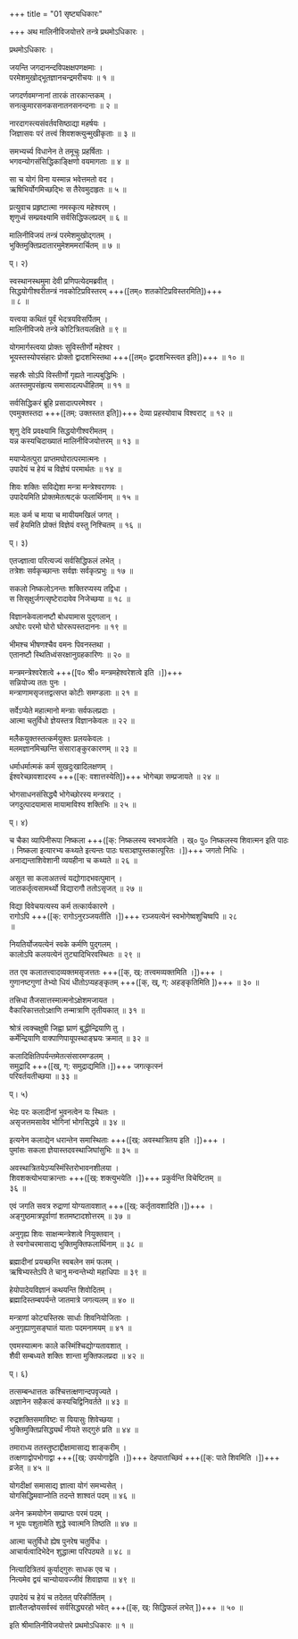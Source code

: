 +++
title = "01 सृष्ट्यधिकारः"

+++
अथ मालिनीविजयोत्तरे तन्त्रे प्रथमोऽधिकारः ।

प्रथमोऽधिकारः ।

जयन्ति जगदानन्दविपक्षक्षपणक्षमाः ।  
परमेशमुखोद्भूतज्ञानचन्द्रमरीचयः ॥ १ ॥

जगदर्णवमग्नानां तारकं तारकान्तकम् ।  
सनत्कुमारसनकसनातनसनन्दनाः ॥ २ ॥

नारदागस्त्यसंवर्तवसिष्ठाद्या महर्षयः ।  
जिज्ञासवः परं तत्त्वं शिवशक्त्युन्मुखीकृताः ॥ ३ ॥

समभ्यर्च्य विधानेन ते तमूचुः प्रहर्षिताः ।  
भगवन्योगसंसिद्धिकाङ्क्षिणो वयमागताः ॥ ४ ॥

सा च योगं विना यस्मान्न भवेत्तमतो वद ।  
ऋषिभिर्योगमिच्छद्भिः स तैरेवमुदाहृतः ॥ ५ ॥

प्रत्युवाच प्रहृष्टात्मा नमस्कृत्य महेश्वरम् ।  
शृणुध्वं सम्प्रवक्ष्यामि सर्वसिद्धिफलप्रदम् ॥ ६ ॥

मालिनीविजयं तन्त्रं परमेशमुखोद्गतम् ।  
भुक्तिमुक्तिप्रदातारमुमेशममरार्चितम् ॥ ७ ॥

प्। २)

स्वस्थानस्थमुमा देवी प्रणिपत्येदमब्रवीत् ।  
सिद्धयोगीश्वरीतन्त्रं नवकोटिप्रविस्तरम् +++([तम्० शतकोटिप्रविस्तरमिति])+++   
॥ ८ ॥

यत्त्वया कथितं पूर्वं भेदत्रयविसर्पितम् ।  
मालिनीविजये तन्त्रे कोटित्रितयलक्षिते ॥ ९ ॥

योगमार्गस्त्वया प्रोक्तः सुविस्तीर्णो महेश्वर ।  
भूयस्तस्योपसंहारः प्रोक्तो द्वादशभिस्तथा +++([तम्० द्वादशभिस्त्वत इति])+++ ॥ १० ॥

सहस्रैः सोऽपि विस्तीर्णो गृह्यते नाल्पबुद्धिभिः ।  
अतस्तमुपसंहृत्य समासादल्पधीहितम् ॥ ११ ॥

सर्वसिद्धिकरं ब्रूहि प्रसादात्परमेश्वर ।  
एवमुक्तस्तदा +++([तम्: उक्तस्तत इति])+++ देव्या प्रहस्योवाच विश्वराट् ॥ १२ ॥

शृणु देवि प्रवक्ष्यामि सिद्धयोगीश्वरीमतम् ।  
यन्न कस्यचिदाख्यातं मालिनीविजयोत्तरम् ॥ १३ ॥

मयाप्येतत्पुरा प्राप्तमघोरात्परमात्मनः ।  
उपादेयं च हेयं च विज्ञेयं परमार्थतः ॥ १४ ॥

शिवः शक्तिः सविद्येशा मन्त्रा मन्त्रेश्वराणवः ।  
उपादेयमिति प्रोक्तमेतत्षट्कं फलार्थिनाम् ॥ १५ ॥

मलः कर्म च माया च मायीयमखिलं जगत् ।  
सर्वं हेयमिति प्रोक्तं विज्ञेयं वस्तु निश्चितम् ॥ १६ ॥

प्। ३)

एतज्ज्ञात्वा परित्यज्यं सर्वसिद्धिफलं लभेत् ।  
तत्रेशः सर्वकृच्छान्तः सर्वज्ञः सर्वकृत्प्रभुः ॥ १७ ॥

सकलो निष्कलोऽनन्तः शक्तिरप्यस्य तद्विधा ।  
स सिसृक्षुर्जगत्सृष्टेरादावेव निजेच्छया ॥ १८ ॥

विज्ञानकेवलानष्टौ बोधयामास पुद्गलान् ।  
अघोरः परमो घोरो घोररूपस्तदाननः ॥ १९ ॥

भीमश्च भीषणश्चैव वमनः पिवनस्तथा ।  
एतानष्टौ स्थितिध्वंसरक्षानुग्रहकारिणः ॥ २० ॥

मन्त्रमन्त्रेश्वरेशत्वे +++([प० श्री० मन्त्रमहेश्वरेशत्वे इति ।])+++   
सन्नियोज्य ततः पुनः ।  
मन्त्राणामसृजत्तद्वत्सप्त कोटीः समण्डलाः ॥ २१ ॥

सर्वेऽप्येते महात्मानो मन्त्राः सर्वफलप्रदाः ।  
आत्मा चतुर्विधो ज्ञेयस्तत्र विज्ञानकेवलः ॥ २२ ॥

मलैकयुक्तस्तत्कर्मयुक्तः प्रलयकेवलः ।  
मलमज्ञानमिच्छन्ति संसाराङ्कुरकारणम् ॥ २३ ॥

धर्माधर्मात्मकं कर्म सुखदुःखादिलक्षणम् ।  
ईश्वरेच्छावशादस्य +++([क्: वशात्तस्येति])+++ भोगेच्छा सम्प्रजायते ॥ २४ ॥

भोगसाधनसंसिद्ध्यै भोगेच्छोरस्य मन्त्रराट् ।  
जगदुत्पादयामास मायामाविश्य शक्तिभिः ॥ २५ ॥

प्। ४)

च चैका व्यापिनीरूपा निष्कला +++([क्: निष्कलस्य स्वभावजेति । ख्० पु० निष्कलस्य शिवात्मन इति पाठः । निष्कला इत्यारभ्य कथ्यते इत्यन्तः पाठः घसञ्ज्ञपुस्तकात्पूरितः ।])+++ जगतो निधिः ।  
अनाद्यन्ताशिवेशानी व्ययहीना च कथ्यते ॥ २६ ॥

असूत सा कलाअतत्त्वं यद्योगादभवत्पुमान् ।  
जातकर्तृत्वसामर्थ्यो विद्यारागौ ततोऽसृजत् ॥ २७ ॥

विद्या विवेचयत्यस्य कर्म तत्कार्यकारणे ।  
रागोऽपि +++([क्: रागोऽनुरञ्जयतीति ।])+++ रञ्जयत्येनं स्वभोगेष्वशुचिष्वपि ॥ २८   
॥

नियतिर्योजयत्येनं स्वके कर्मणि पुद्गलम् ।  
कालोऽपि कलयत्येनं तुट्यादिभिरवस्थितः ॥ २९ ॥

तत एव कलातत्त्वादव्यक्तमसृजत्ततः +++([क्, ख्: तत्त्वमव्यक्तमिति ।])+++ ।  
गुणानष्टगुणां तेभ्यो धियं धीतोऽप्यहङ्कृतम् +++([क्, ख्, ग्: अहङ्कृतिमिति ])+++ ॥ ३० ॥

तत्त्रिधा तैजसात्तस्मात्मनोऽक्षेशमजायत ।  
वैकारिकात्ततोऽक्षाणि तन्मात्राणि तृतीयकात् ॥ ३१ ॥

श्रोत्रं त्वक्चक्षुषी जिह्वा घ्राणं बुद्धीन्द्रियाणि तु ।  
कर्मेन्द्रियाणि वाक्पाणिपायूपस्थाङ्घ्रयः क्रमात् ॥ ३२ ॥

कलादिक्षितिपर्यन्तमेतत्संसारमण्डलम् ।  
समुद्रादि +++([ख्, ग्: समुद्राद्यमिति।])+++ जगत्कृत्स्नं   
परिवर्तयतीच्छया ॥ ३३ ॥

प्। ५)

भेदः परः कलादीनां भुवनत्वेन यः स्थितः ।  
असृजत्तमसावेव भोगिनां भोगसिद्धये ॥ ३४ ॥

इत्यनेन कलाद्येन धरान्तेन समास्थिताः +++([ख्: अवस्थात्रितय इति ।])+++ ।  
पुमांसः सकला ज्ञेयास्तदवस्थाजिघांसुभिः ॥ ३५ ॥

अवस्थात्रितयेऽप्यस्मिंस्तिरोभावनशीलया ।  
शिवशक्त्योभयाक्रान्ताः +++([ख्: शक्त्युभयेति ।])+++ प्रकुर्वन्ति विचेष्टितम् ॥   
३६ ॥

एवं जगति सवत्र रुद्राणां योग्यतावशात् +++([ख्: कर्तृतावशादिति।])+++ ।  
अङ्गुष्ठमात्रपूर्वाणां शतमष्टादशोत्तरम् ॥ ३७ ॥

अनुगृह्य शिवः साक्षन्मन्त्रेशत्वे नियुक्तवान् ।  
ते स्वगोचरमासाद्य भुक्तिमुक्तिफलार्थिनाम् ॥ ३८ ॥

ब्रह्मादीनां प्रयच्छन्ति स्वबलेन समं फलम् ।  
ऋषिभ्यस्तेऽपि ते चानु मन्वन्तेभ्यो महाधिपाः ॥ ३९ ॥

हेयोपादेयविज्ञानं कथयन्ति शिवोदितम् ।  
ब्रह्मादिस्तम्बपर्यन्ते जातमात्रे जगत्यलम् ॥ ४० ॥

मन्त्राणां कोट्यस्तिस्रः सार्धाः शिवनियोजिताः ।  
अनुगृह्याणुसङ्घातं याताः पदमनामयम् ॥ ४१ ॥

एवमस्यात्मनः काले कस्मिंश्चिद्योग्यतावशात् ।  
शैवी सम्बध्यते शक्तिः शान्ता मुक्तिफलप्रदा ॥ ४२ ॥

प्। ६)

तत्सम्बन्धात्ततः कश्चित्तत्क्षणान्दपवृज्यते ।  
अज्ञानेन सहैकत्वं कस्यचिद्विनिवर्तते ॥ ४३ ॥

रुद्रशक्तिसमाविष्टः स यियासुः शिवेच्छया ।  
भुक्तिमुक्तिप्रसिद्ध्यर्थं नीयते सद्गुरुं प्रति ॥ ४४ ॥

तमाराध्य ततस्तुष्टाद्दीक्षामासाद्य शाङ्करीम् ।  
तत्क्षणाद्वोपभोगाद्वा +++([ख्: उपयोगाद्वेति ।])+++ देहपाताच्छिवं +++([क्: पाते शिवमिति ।])+++ व्रजेत् ॥ ४५ ॥

योगदीक्षां समासाद्य ज्ञात्वा योगं समभ्यसेत् ।  
योगसिद्धिमवाप्नोति तदन्ते शाश्वतं पदम् ॥ ४६ ॥

अनेन क्रमयोगेन सम्प्राप्तः परमं पदम् ।  
न भूयः पशुतामेति शुद्धे स्वात्मनि तिष्ठति ॥ ४७ ॥

आत्मा चतुर्विधो ह्येष पुनरेष चतुर्विधः ।  
आचार्यत्वादिभेदेन शुद्धात्मा परिपठ्यते ॥ ४८ ॥

नित्यादित्रितयं कुर्याद्गुरुः साधक एव च ।  
नित्यमेव द्वयं चान्योयावज्जीवं शिवाज्ञया ॥ ४९ ॥

उपादेयं च हेयं च तदेतत् परिकीर्तितम् ।  
ज्ञात्वैतज्ज्ञेयसर्वस्वं सर्वसिद्ध्यरहो भवेत् +++([क्, ख्: सिद्धिफलं लभेत् ])+++ ॥ ५० ॥

इति श्रीमालिनीविजयोत्तरे प्रथमोऽधिकारः ॥ १ ॥  
